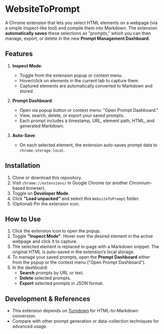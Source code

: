 # WebsiteToPrompt

A Chrome extension that lets you select HTML elements on a webpage (via a simple inspect-like tool) and compile them into Markdown. The extension **automatically saves** these selections as "prompts," which you can then manage, export, or delete in the new **Prompt Management Dashboard**.

## Features

1. **Inspect Mode**:

   - Toggle from the extension popup or context menu.
   - Hover/click on elements in the current tab to capture them.
   - Captured elements are automatically converted to Markdown and stored.

2. **Prompt Dashboard**:

   - Open via popup button or context menu: "Open Prompt Dashboard."
   - View, search, delete, or export your saved prompts.
   - Each prompt includes a timestamp, URL, element path, HTML, and generated Markdown.

3. **Auto-Save**:
   - On each selected element, the extension auto-saves prompt data to `chrome.storage.local`.

## Installation

1. Clone or download this repository.
2. Visit `chrome://extensions/` in Google Chrome (or another Chromium-based browser).
3. Toggle on **Developer Mode**.
4. Click **"Load unpacked"** and select this `WebsiteToPrompt` folder.
5. (Optional) Pin the extension icon.

## How to Use

1. Click the extension icon to open the popup.
2. Toggle **"Inspect Mode"**. Hover over the desired element in the active webpage and click it to capture.
3. The selected element is replaced in-page with a Markdown snippet. The original HTML is auto-saved in the extension’s local storage.
4. To manage your saved prompts, open the **Prompt Dashboard** either from the popup or the context menu ("Open Prompt Dashboard").
5. In the dashboard:
   - **Search** prompts by URL or text.
   - **Delete** selected prompts.
   - **Export** selected prompts in JSON format.

## Development & References

- This extension depends on [Turndown](https://github.com/domchristie/turndown) for HTML-to-Markdown conversion.
- Compare with other prompt generation or data-collection techniques for advanced usage.
